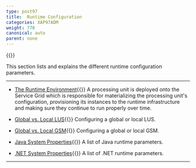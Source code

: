 ```yaml
---
type: post97
title:  Runtime Configuration
categories: XAP97ADM
weight: 770
canonical: auto
parent: none
---
```




{{<wbr>}}

This section lists and explains the different runtime configuration parameters.


<hr/>

- [The Runtime Environment](./the-runtime-environment.html){{<wbr>}}
A processing unit is deployed onto the Service Grid which is responsible for materializing the processing unit's configuration, provisioning its instances to the runtime infrastructure and making sure they continue to run properly over time.


- [Global vs. Local LUS](./lus-configuration.html){{<wbr>}}
Configuring a global or local LUS.

- [Global vs. Local GSM](./gsm-configuration.html){{<wbr>}}
Configuring a global or local GSM.


- [Java System Properties](./system-properties-java.html){{<wbr>}}
A list of Java runtime parameters.


- [.NET System Properties](./system-properties-net.html){{<wbr>}}
A list of .NET runtime parameters.

<hr/>

